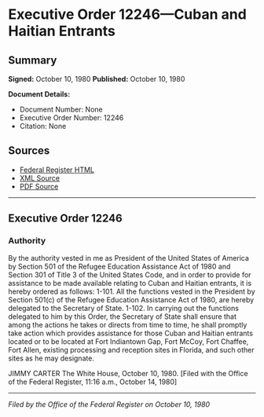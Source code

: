 # Executive Order 12246—Cuban and Haitian Entrants

## Summary

**Signed:** October 10, 1980
**Published:** October 10, 1980

**Document Details:**
- Document Number: None
- Executive Order Number: 12246
- Citation: None

## Sources
- [Federal Register HTML](https://www.presidency.ucsb.edu/documents/executive-order-12246-cuban-and-haitian-entrants)
- [XML Source](None)
- [PDF Source](None)

---

## Executive Order 12246

### Authority

By the authority vested in me as President of the United States of America by Section 501 of the Refugee Education Assistance Act of 1980 and Section 301 of Title 3 of the United States Code, and in order to provide for assistance to be made available relating to Cuban and Haitian entrants, it is hereby ordered as follows:
1-101. All the functions vested in the President by Section 501(c) of the Refugee Education Assistance Act of 1980, are hereby delegated to the Secretary of State.
1-102. In carrying out the functions delegated to him by this Order, the Secretary of State shall ensure that among the actions he takes or directs from time to time, he shall promptly take action which provides assistance for those Cuban and Haitian entrants located or to be located at Fort Indiantown Gap, Fort McCoy, Fort Chaffee, Fort Allen, existing processing and reception sites in Florida, and such other sites as he may designate.

JIMMY CARTER
The White House,
October 10, 1980.
[Filed with the Office of the Federal Register, 11:16 a.m., October 14, 1980]

---

*Filed by the Office of the Federal Register on October 10, 1980*
